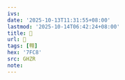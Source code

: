 ```yaml
---
ivs:
date: '2025-10-13T11:31:55+08:00'
lastmod: '2025-10-14T06:42:24+08:00'
title: 󰫃
url: 󰫃
tags: [翈]
hex: '7FC8'
src: GHZR
note:
---
```

